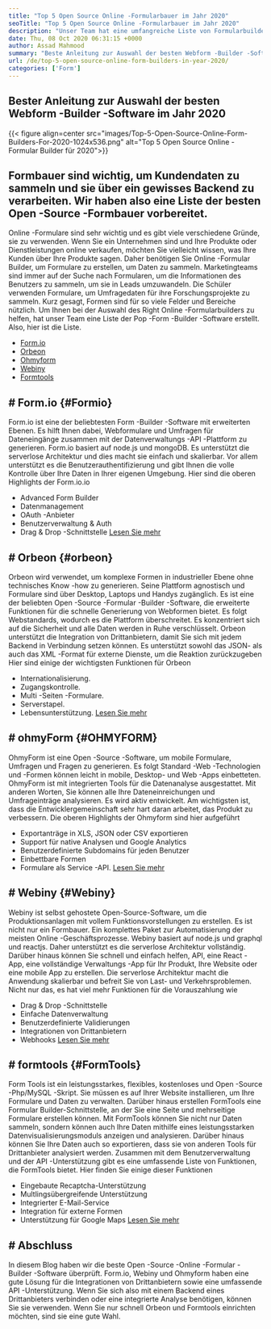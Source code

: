 ```yaml
---
title: "Top 5 Open Source Online -Formularbauer im Jahr 2020" 
seoTitle: "Top 5 Open Source Online -Formularbauer im Jahr 2020" 
description: "Unser Team hat eine umfangreiche Liste von Formularbuilder -Tools durchgemacht und wir haben einige der besten Online -Formularbuilder -Software für Sie." 
date: Thu, 08 Oct 2020 06:31:15 +0000
author: Assad Mahmood
summary: "Beste Anleitung zur Auswahl der besten Webform -Builder -Software im Jahr 2020" 
url: /de/top-5-open-source-online-form-builders-in-year-2020/
categories: ['Form']
---
```


## Bester Anleitung zur Auswahl der besten Webform -Builder -Software im Jahr 2020

{{< figure align=center src="images/Top-5-Open-Source-Online-Form-Builders-For-2020-1024x536.png" alt="Top 5 Open Source Online -Formular Builder für 2020">}}


## Formbauer sind wichtig, um Kundendaten zu sammeln und sie über ein gewisses Backend zu verarbeiten. Wir haben also eine Liste der besten Open -Source -Formbauer vorbereitet.
Online -Formulare sind sehr wichtig und es gibt viele verschiedene Gründe, sie zu verwenden. Wenn Sie ein Unternehmen sind und Ihre Produkte oder Dienstleistungen online verkaufen, möchten Sie vielleicht wissen, was Ihre Kunden über Ihre Produkte sagen. Daher benötigen Sie Online -Formular Builder, um Formulare zu erstellen, um Daten zu sammeln.
Marketingteams sind immer auf der Suche nach Formularen, um die Informationen des Benutzers zu sammeln, um sie in Leads umzuwandeln. Die Schüler verwenden Formulare, um Umfragedaten für ihre Forschungsprojekte zu sammeln. Kurz gesagt, Formen sind für so viele Felder und Bereiche nützlich.
Um Ihnen bei der Auswahl des Right Online -Formularbuilders zu helfen, hat unser Team eine Liste der Pop -Form -Builder -Software erstellt. Also, hier ist die Liste.
  * [Form.io][1]
  * [Orbeon][2]
  * [Ohmyform][3]
  * [Webiny][4]
  * [Formtools][5]

## # **Form.io**    {#Formio}
Form.io ist eine der beliebtesten Form -Builder -Software mit erweiterten Ebenen. Es hilft Ihnen dabei, Webformulare und Umfragen für Dateneingänge zusammen mit der Datenverwaltungs -API -Plattform zu generieren.
Form.io basiert auf node.js und mongoDB. Es unterstützt die serverlose Architektur und dies macht sie einfach und skalierbar. Vor allem unterstützt es die Benutzerauthentifizierung und gibt Ihnen die volle Kontrolle über Ihre Daten in Ihrer eigenen Umgebung.
Hier sind die oberen Highlights der Form.io.io
  * Advanced Form Builder
  * Datenmanagement
  * OAuth -Anbieter
  * Benutzerverwaltung & Auth
  * Drag & Drop -Schnittstelle
    [Lesen Sie mehr][6]

## # **Orbeon**    {#orbeon}
Orbeon wird verwendet, um komplexe Formen in industrieller Ebene ohne technisches Know -how zu generieren. Seine Plattform agnostisch und Formulare sind über Desktop, Laptops und Handys zugänglich.
Es ist eine der beliebten Open -Source -Formular -Builder -Software, die erweiterte Funktionen für die schnelle Generierung von Webformen bietet. Es folgt Webstandards, wodurch es die Plattform überschreitet. Es konzentriert sich auf die Sicherheit und alle Daten werden in Ruhe verschlüsselt.
Orbeon unterstützt die Integration von Drittanbietern, damit Sie sich mit jedem Backend in Verbindung setzen können. Es unterstützt sowohl das JSON- als auch das XML -Format für externe Dienste, um die Reaktion zurückzugeben
Hier sind einige der wichtigsten Funktionen für Orbeon
  * Internationalisierung.
  * Zugangskontrolle.
  * Multi -Seiten -Formulare.
  * Serverstapel.
  * Lebensunterstützung.
    [Lesen Sie mehr][7]

## # **ohmyForm**    {#OHMYFORM}
OhmyForm ist eine Open -Source -Software, um mobile Formulare, Umfragen und Fragen zu generieren. Es folgt Standard -Web -Technologien und -Formen können leicht in mobile, Desktop- und Web -Apps einbetteten.
OhmyForm ist mit integrierten Tools für die Datenanalyse ausgestattet. Mit anderen Worten, Sie können alle Ihre Dateneinreichungen und Umfrageinträge analysieren. Es wird aktiv entwickelt. Am wichtigsten ist, dass die Entwicklergemeinschaft sehr hart daran arbeitet, das Produkt zu verbessern.
Die oberen Highlights der Ohmyform sind hier aufgeführt
  * Exportanträge in XLS, JSON oder CSV exportieren
  * Support für native Analysen und Google Analytics
  * Benutzerdefinierte Subdomains für jeden Benutzer
  * Einbettbare Formen
  * Formulare als Service -API.
    [Lesen Sie mehr][8]

## # **Webiny**    {#Webiny}
Webiny ist selbst gehostete Open-Source-Software, um die Produktionsanlagen mit vollem Funktionsvorstellungen zu erstellen. Es ist nicht nur ein Formbauer. Ein komplettes Paket zur Automatisierung der meisten Online -Geschäftsprozesse.
Webiny basiert auf node.js und graphql und reactjs. Daher unterstützt es die serverlose Architektur vollständig. Darüber hinaus können Sie schnell und einfach helfen, API, eine React -App, eine vollständige Verwaltungs -App für Ihr Produkt, Ihre Website oder eine mobile App zu erstellen.
Die serverlose Architektur macht die Anwendung skalierbar und befreit Sie von Last- und Verkehrsproblemen. Nicht nur das, es hat viel mehr Funktionen für die Vorauszahlung wie
  * Drag & Drop -Schnittstelle
  * Einfache Datenverwaltung
  * Benutzerdefinierte Validierungen
  * Integrationen von Drittanbietern
  * Webhooks
    [Lesen Sie mehr][9]

## # **formtools**    {#FormTools}
Form Tools ist ein leistungsstarkes, flexibles, kostenloses und Open -Source -Php/MySQL -Skript. Sie müssen es auf Ihrer Website installieren, um Ihre Formulare und Daten zu verwalten. Darüber hinaus erstellen FormTools eine Formular Builder-Schnittstelle, an der Sie eine Seite und mehrseitige Formulare erstellen können.
Mit FormTools können Sie nicht nur Daten sammeln, sondern können auch Ihre Daten mithilfe eines leistungsstarken Datenvisualisierungsmoduls anzeigen und analysieren. Darüber hinaus können Sie Ihre Daten auch so exportieren, dass sie von anderen Tools für Drittanbieter analysiert werden.
Zusammen mit dem Benutzerverwaltung und der API -Unterstützung gibt es eine umfassende Liste von Funktionen, die FormTools bietet. Hier finden Sie einige dieser Funktionen
  * Eingebaute Recaptcha-Unterstützung
  * Multlingsübergreifende Unterstützung
  * Integrierter E-Mail-Service
  * Integration für externe Formen
  * Unterstützung für Google Maps
    [Lesen Sie mehr][10]

## # Abschluss
In diesem Blog haben wir die beste Open -Source -Online -Formular -Builder -Software überprüft. Form.io, Webiny und Ohmyform haben eine gute Lösung für die Integrationen von Drittanbietern sowie eine umfassende API -Unterstützung. Wenn Sie sich also mit einem Backend eines Drittanbieters verbinden oder eine integrierte Analyse benötigen, können Sie sie verwenden. Wenn Sie nur schnell Orbeon und Formtools einrichten möchten, sind sie eine gute Wahl.

  
[1]: #formio
[2]: #orbeon
[3]: #ohmyform
[4]: #webiny
[5]: #formtools
[6]: https://products.containerize.com/form/formio
[7]: https://products.containerize.com/form/orbeon
[8]: https://products.containerize.com/form/ohmyform
[9]: https://products.containerize.com/form/webiny
[10]: https://products.containerize.com/form/formtools
